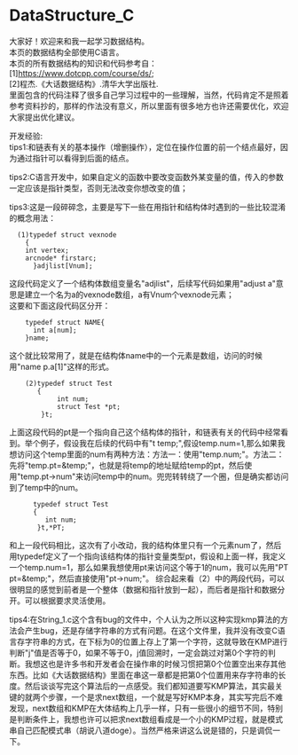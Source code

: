 # DataStructure_C
大家好！欢迎来和我一起学习数据结构。  
本页的数据结构全部使用C语言。  
本页的所有数据结构的知识和代码参考自：  
[1]https://www.dotcpp.com/course/ds/;  
[2]程杰.《大话数据结构》.清华大学出版社.  
里面包含的代码注释了很多自己学习过程中的一些理解，当然，代码肯定不是照着参考资料抄的，那样的作法没有意义，所以里面有很多地方也许还需要优化，欢迎大家提出优化建议。  



开发经验:  
tips1:和链表有关的基本操作（增删操作），定位在操作位置的前一个结点最好，因为通过指针可以看得到后面的结点。

tips2:C语言开发中，如果自定义的函数中要改变函数外某变量的值，传入的参数一定应该是指针类型，否则无法改变你想改变的值；  

tips3:这是一段碎碎念，主要是写下一些在用指针和结构体时遇到的一些比较混淆的概念用法：  

      (1)typedef struct vexnode
        {
		int vertex;
		arcnode* firstarc;
          }adjlist[Vnum];  
   这段代码定义了一个结构体数组变量名"adjlist"，后续写代码如果用"adjust a"意思是建立一个名为a的vexnode数组，a有Vnum个vexnode元素；  
   这要和下面这段代码区分开： 
   
        typedef struct NAME{
          int a[num];
        }name;  
   这个就比较常用了，就是在结构体name中的一个元素是数组，访问的时候用"name p.a[1]"这样的形式。  
        
        (2)typedef struct Test
           {
	            int num;
	            struct Test *pt;
            }t;  
   上面这段代码的pt是一个指向自己这个结构体的指针，和链表有关的代码中经常看到。举个例子，假设我在后续的代码中有"t temp;",假设temp.num=1,那么如果我想访问这个temp里面的num有两种方法：方法一：使用"temp.num;"。方法二：先将"temp.pt=&temp;"，也就是将temp的地址赋给temp的pt，然后使用"temp.pt->num"来访问temp中的num。兜兜转转绕了一个圈，但是确实都访问到了temp中的num。  
   
          typedef struct Test
          {
	         int num;
           }t,*PT;
   和上一段代码相比，这次有了小改动，我的结构体里只有一个元素num了，然后用typedef定义了一个指向该结构体的指针变量类型pt，假设和上面一样，我定义一个temp.num=1，那么如果我想使用pt来访问这个等于1的num，我可以先用"PT pt=&temp;"，然后直接使用"pt->num;"。
   综合起来看（2）中的两段代码，可以很明显的感觉到前者是一个整体（数据和指针放到一起），而后者是指针和数据分开。可以根据要求灵活使用。  
   
   tips4:在String_1.c这个含有bug的文件中，个人认为之所以这种实现kmp算法的方法会产生bug，还是存储字符串的方式有问题。在这个文件里，我并没有改变C语言存字符串的方式，在下标为0的位置上存上了第一个字符，这就导致在KMP进行判断"j"值是否等于0，如果不等于0，j值回溯时，一定会跳过对第0个字符的判断。我想这也是许多书和开发者会在操作串的时候习惯把第0个位置空出来存其他东西。比如《大话数据结构》里面在串这一章都是把第0个位置用来存字符串的长度。然后谈谈写完这个算法后的一点感受。我们都知道要写KMP算法，其实最关键的就两个步骤，一个是求next数组，一个就是写好KMP本身，其实写完后不难发现，next数组和KMP在大体结构上几乎一样，只有一些很小的细节不同，特别是判断条件上，我想也许可以把求next数组看成是一个小的KMP过程，就是模式串自己匹配模式串（胡说八道doge）。当然严格来讲这么说是错的，只是调侃一下。
           
        
